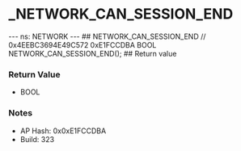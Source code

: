 # _NETWORK_CAN_SESSION_END

--- ns: NETWORK --- ## NETWORK_CAN_SESSION_END  // 0x4EEBC3694E49C572 0xE1FCCDBA BOOL NETWORK_CAN_SESSION_END();   ## Return value

### Return Value
* BOOL

### Notes
* AP Hash: 0x0xE1FCCDBA
* Build: 323

